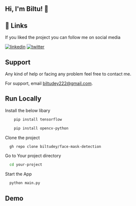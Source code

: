 
## Hi, I'm Biltu! 👋



## 🔗 Links

If you liked the project you can follow me on social media

[![linkedin](https://img.shields.io/badge/linkedin-0A66C2?style=for-the-badge&logo=linkedin&logoColor=white)](https://www.linkedin.com/in/BiltuDey/)
[![twitter](https://img.shields.io/badge/twitter-1DA1F2?style=for-the-badge&logo=twitter&logoColor=white)](https://twitter.com/CallmeBiltu)



## Support
Any kind of help or facing any problem feel free to contact me.

For support, email biltudey222@gmail.com.


## Run Locally

Install the below libary

```bash
    pip install tensorflow

```
```bash
    pip install opencv-python

```

Clone the project

```bash
  gh repo clone biltudey/face-mask-detection
```

Go to Your  project directory

```bash
  cd your-project
```

Start the App

```bash
  python main.py
```


## Demo


